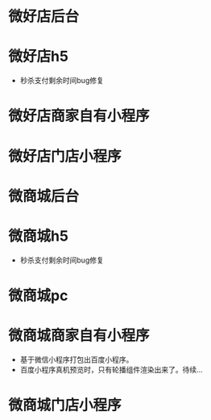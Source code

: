 # 微好店后台

# 微好店h5
* 秒杀支付剩余时间bug修复

# 微好店商家自有小程序

# 微好店门店小程序

# 微商城后台

# 微商城h5
* 秒杀支付剩余时间bug修复

# 微商城pc

# 微商城商家自有小程序
* 基于微信小程序打包出百度小程序。
* 百度小程序真机预览时，只有轮播组件渲染出来了。待续...

# 微商城门店小程序
